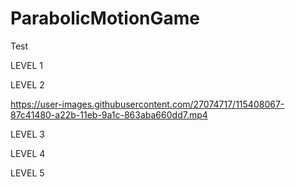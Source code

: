 # ParabolicMotionGame


Test

LEVEL 1

LEVEL 2


https://user-images.githubusercontent.com/27074717/115408067-87c41480-a22b-11eb-9a1c-863aba660dd7.mp4


LEVEL 3

LEVEL 4

LEVEL 5
